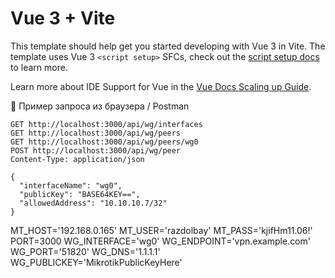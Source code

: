 # Vue 3 + Vite

This template should help get you started developing with Vue 3 in Vite. The template uses Vue 3 `<script setup>` SFCs, check out the [script setup docs](https://v3.vuejs.org/api/sfc-script-setup.html#sfc-script-setup) to learn more.

Learn more about IDE Support for Vue in the [Vue Docs Scaling up Guide](https://vuejs.org/guide/scaling-up/tooling.html#ide-support).

🚀 Пример запроса из браузера / Postman

```shell
GET http://localhost:3000/api/wg/interfaces
GET http://localhost:3000/api/wg/peers
GET http://localhost:3000/api/wg/peers/wg0
POST http://localhost:3000/api/wg/peer
Content-Type: application/json

{
  "interfaceName": "wg0",
  "publicKey": "BASE64KEY==",
  "allowedAddress": "10.10.10.7/32"
}

```

MT_HOST='192.168.0.165'
MT_USER='razdolbay'
MT_PASS='kjifHm11.06!'
PORT=3000
WG_INTERFACE='wg0'
WG_ENDPOINT='vpn.example.com'
WG_PORT='51820'
WG_DNS='1.1.1.1'
WG_PUBLICKEY='MikrotikPublicKeyHere'
